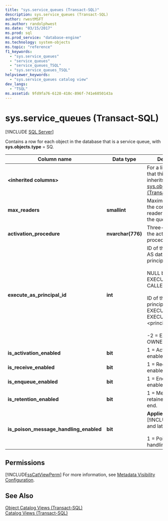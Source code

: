 ```yaml
---
title: "sys.service_queues (Transact-SQL)"
description: sys.service_queues (Transact-SQL)
author: rwestMSFT
ms.author: randolphwest
ms.date: "03/15/2017"
ms.prod: sql
ms.prod_service: "database-engine"
ms.technology: system-objects
ms.topic: "reference"
f1_keywords:
  - "sys.service_queues"
  - "service_queues"
  - "service_queues_TSQL"
  - "sys.service_queues_TSQL"
helpviewer_keywords:
  - "sys.service_queues catalog view"
dev_langs:
  - "TSQL"
ms.assetid: 9fd9fa76-6128-410c-896f-741e6050143a
---
```

# sys.service_queues (Transact-SQL)
[!INCLUDE [SQL Server](../../includes/applies-to-version/sqlserver.md)]

  Contains a row for each object in the database that is a service queue, with **sys.objects.type** = SQ.  
  
|Column name|Data type|Description|  
|-----------------|---------------|-----------------|  
|**\<inherited columns>**||For a list of columns that this view inherits, see [sys.objects &#40;Transact-SQL&#41;](../../relational-databases/system-catalog-views/sys-objects-transact-sql.md).|  
|**max_readers**|**smallint**|Maximum number of the concurrent readers allowed in the queue.|  
|**activation_procedure**|**nvarchar(776)**|Three-part name of the activation procedure.|  
|**execute_as_principal_id**|**int**|ID of the EXECUTE AS database principal.<br /><br /> NULL by default or if EXECUTE AS CALLER.<br /><br /> ID of the specified principal if EXECUTE AS SELF EXECUTE AS \<principal>.<br /><br /> -2 = EXECUTE AS OWNER.|  
|**is_activation_enabled**|**bit**|1 = Activation is enabled.|  
|**is_receive_enabled**|**bit**|1 = Receive is enabled.|  
|**is_enqueue_enabled**|**bit**|1 = Enqueue is enabled.|  
|**is_retention_enabled**|**bit**|1 = Messages are retained until dialog end.|  
|**is_poison_message_handling_enabled**|**bit**|**Applies to**: [!INCLUDE[ssSQL11](../../includes/sssql11-md.md)] and later.<br /><br /> 1 = Poison message handling is enabled.|  
  
## Permissions  
 [!INCLUDE[ssCatViewPerm](../../includes/sscatviewperm-md.md)] For more information, see [Metadata Visibility Configuration](../../relational-databases/security/metadata-visibility-configuration.md).  
  
## See Also  
 [Object Catalog Views &#40;Transact-SQL&#41;](../../relational-databases/system-catalog-views/object-catalog-views-transact-sql.md)   
 [Catalog Views &#40;Transact-SQL&#41;](../../relational-databases/system-catalog-views/catalog-views-transact-sql.md)  
  
  
